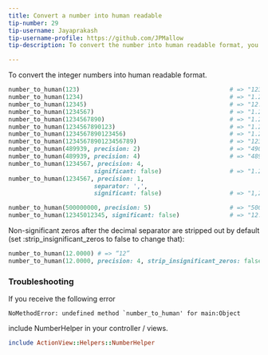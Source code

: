 ```yaml
---
title: Convert a number into human readable
tip-number: 29
tip-username: Jayaprakash
tip-username-profile: https://github.com/JPMallow
tip-description: To convert the number into human readable format, you can use number_to_human helper method in Rails - http://api.rubyonrails.org/classes/ActionView/Helpers/NumberHelper.html

---
```


To convert the integer numbers into human readable format.

```ruby
number_to_human(123)                                          # => "123"
number_to_human(1234)                                         # => "1.23 Thousand"
number_to_human(12345)                                        # => "12.3 Thousand"
number_to_human(1234567)                                      # => "1.23 Million"
number_to_human(1234567890)                                   # => "1.23 Billion"
number_to_human(1234567890123)                                # => "1.23 Trillion"
number_to_human(1234567890123456)                             # => "1.23 Quadrillion"
number_to_human(1234567890123456789)                          # => "1230 Quadrillion"
number_to_human(489939, precision: 2)                         # => "490 Thousand"
number_to_human(489939, precision: 4)                         # => "489.9 Thousand"
number_to_human(1234567, precision: 4,
                        significant: false)                   # => "1.2346 Million"
number_to_human(1234567, precision: 1,
                        separator: ',',
                        significant: false)                   # => "1,2 Million"

number_to_human(500000000, precision: 5)                      # => "500 Million"
number_to_human(12345012345, significant: false)              # => "12.345 Billion"
```

Non-significant zeros after the decimal separator are stripped out by default (set :strip_insignificant_zeros to false to change that):

```ruby
number_to_human(12.0000) # => “12” 
number_to_human(12.0000, precision: 4, strip_insignificant_zeros: false) # => “12.00”
```

### Troubleshooting

If you receive the following error 

```
NoMethodError: undefined method `number_to_human' for main:Object
```

include NumberHelper in your controller / views.

```ruby
include ActionView::Helpers::NumberHelper
```
